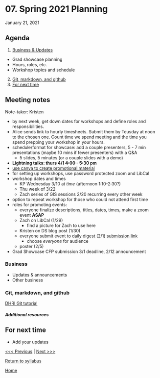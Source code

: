 # 07. Spring 2021 Planning
January 21, 2021

## Agenda
1. [Business & Updates](#meeting-notes)
  - Grad showcase planning
  - Hours, roles, etc.
  - Workshop topics and schedule  
2. [Git, markdown, and github](#git-markdown-and-github)
3. [For next time](#for-next-time)

## Meeting notes
Note-taker: Kristen

- by next week, get down dates for workshops and define roles and responsibilities.
- Alice sends link to hourly timesheets. Submit them by Teusday at noon to the chosen one. Count time we spend meeting and the time you spend prepping your workshop in your hours.
- schedule/format for showcase: add a couple presenters, 5 - 7 min presentations (maybe 10 mins if fewer presenters) with a Q&A
  - 5 slides, 5 minutes (or a couple slides with a demo)
- **Lightning talks: thurs 4/1 4:00 - 5:30 pm**
- [use canva to create promotional material](https://www.canva.com/)
- for setting up workshops, use password protected zoom and LibCal
- workshop dates and times
  - KP Wednesday 3/10 at *time* (afternoon 1:10-2:30?)
  - Thu week of 3/22
  - Zach series of GIS sessions 2/20 recurring every other week
- option to repeat workshop for those who could not attend first time
- roles for promoting events:
  - everyone finalize descriptions, titles, dates, times, make a zoom event **ASAP**
  - Zach on LibCal (1/29)
    - find a picture for Zach to use here
  - Kristen on DS blog post (1/30)
  - everyone submit event to daily digest (2/1) [submission link](https://www.brynmawr.edu/node/add/event)
    - choose *everyone* for audience
  - poster (2/5)
- Grad Showcase CFP submission 3/1 deadline, 2/12 announcement

### Business
- Updates & announcements
- Other business

### Git, markdown, and github
[DHRI Git tutorial](https://github.com/DHRI-Curriculum/git)

##### Additional resources


## For next time
- Add your updates

[<<< Previous](/06-data.md) | [Next >>>](/08-git.md)

[Return to syllabus](../syllabus.md)

[Home](../README.md)
